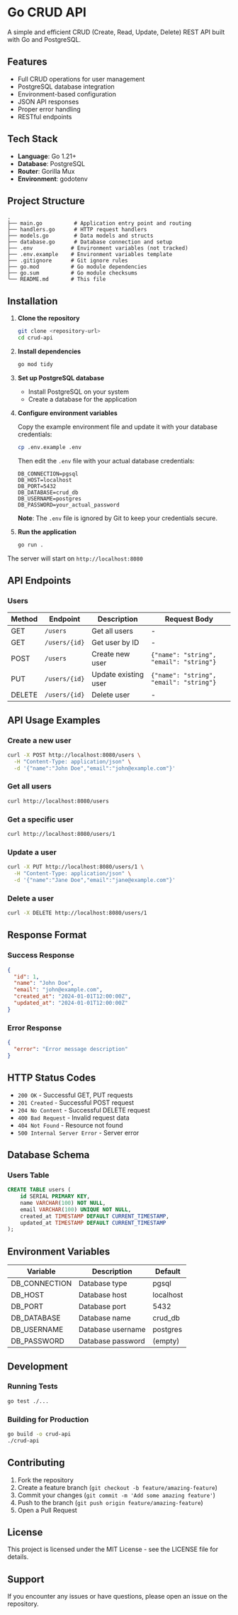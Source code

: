 # Go CRUD API

A simple and efficient CRUD (Create, Read, Update, Delete) REST API built with Go and PostgreSQL.

## Features

- Full CRUD operations for user management
- PostgreSQL database integration
- Environment-based configuration
- JSON API responses
- Proper error handling
- RESTful endpoints

## Tech Stack

- **Language**: Go 1.21+
- **Database**: PostgreSQL
- **Router**: Gorilla Mux
- **Environment**: godotenv

## Project Structure

```
.
├── main.go          # Application entry point and routing
├── handlers.go      # HTTP request handlers
├── models.go        # Data models and structs
├── database.go      # Database connection and setup
├── .env            # Environment variables (not tracked)
├── .env.example    # Environment variables template
├── .gitignore      # Git ignore rules
├── go.mod          # Go module dependencies
├── go.sum          # Go module checksums
└── README.md       # This file
```

## Installation

1. **Clone the repository**

   ```bash
   git clone <repository-url>
   cd crud-api
   ```

2. **Install dependencies**

   ```bash
   go mod tidy
   ```

3. **Set up PostgreSQL database**

   - Install PostgreSQL on your system
   - Create a database for the application

4. **Configure environment variables**

   Copy the example environment file and update it with your database credentials:

   ```bash
   cp .env.example .env
   ```

   Then edit the `.env` file with your actual database credentials:

   ```env
   DB_CONNECTION=pgsql
   DB_HOST=localhost
   DB_PORT=5432
   DB_DATABASE=crud_db
   DB_USERNAME=postgres
   DB_PASSWORD=your_actual_password
   ```

   **Note**: The `.env` file is ignored by Git to keep your credentials secure.

5. **Run the application**
   ```bash
   go run .
   ```

The server will start on `http://localhost:8080`

## API Endpoints

### Users

| Method | Endpoint      | Description          | Request Body                            |
| ------ | ------------- | -------------------- | --------------------------------------- |
| GET    | `/users`      | Get all users        | -                                       |
| GET    | `/users/{id}` | Get user by ID       | -                                       |
| POST   | `/users`      | Create new user      | `{"name": "string", "email": "string"}` |
| PUT    | `/users/{id}` | Update existing user | `{"name": "string", "email": "string"}` |
| DELETE | `/users/{id}` | Delete user          | -                                       |

## API Usage Examples

### Create a new user

```bash
curl -X POST http://localhost:8080/users \
  -H "Content-Type: application/json" \
  -d '{"name":"John Doe","email":"john@example.com"}'
```

### Get all users

```bash
curl http://localhost:8080/users
```

### Get a specific user

```bash
curl http://localhost:8080/users/1
```

### Update a user

```bash
curl -X PUT http://localhost:8080/users/1 \
  -H "Content-Type: application/json" \
  -d '{"name":"Jane Doe","email":"jane@example.com"}'
```

### Delete a user

```bash
curl -X DELETE http://localhost:8080/users/1
```

## Response Format

### Success Response

```json
{
  "id": 1,
  "name": "John Doe",
  "email": "john@example.com",
  "created_at": "2024-01-01T12:00:00Z",
  "updated_at": "2024-01-01T12:00:00Z"
}
```

### Error Response

```json
{
  "error": "Error message description"
}
```

## HTTP Status Codes

- `200 OK` - Successful GET, PUT requests
- `201 Created` - Successful POST request
- `204 No Content` - Successful DELETE request
- `400 Bad Request` - Invalid request data
- `404 Not Found` - Resource not found
- `500 Internal Server Error` - Server error

## Database Schema

### Users Table

```sql
CREATE TABLE users (
    id SERIAL PRIMARY KEY,
    name VARCHAR(100) NOT NULL,
    email VARCHAR(100) UNIQUE NOT NULL,
    created_at TIMESTAMP DEFAULT CURRENT_TIMESTAMP,
    updated_at TIMESTAMP DEFAULT CURRENT_TIMESTAMP
);
```

## Environment Variables

| Variable      | Description       | Default   |
| ------------- | ----------------- | --------- |
| DB_CONNECTION | Database type     | pgsql     |
| DB_HOST       | Database host     | localhost |
| DB_PORT       | Database port     | 5432      |
| DB_DATABASE   | Database name     | crud_db   |
| DB_USERNAME   | Database username | postgres  |
| DB_PASSWORD   | Database password | (empty)   |

## Development

### Running Tests

```bash
go test ./...
```

### Building for Production

```bash
go build -o crud-api
./crud-api
```

## Contributing

1. Fork the repository
2. Create a feature branch (`git checkout -b feature/amazing-feature`)
3. Commit your changes (`git commit -m 'Add some amazing feature'`)
4. Push to the branch (`git push origin feature/amazing-feature`)
5. Open a Pull Request

## License

This project is licensed under the MIT License - see the LICENSE file for details.

## Support

If you encounter any issues or have questions, please open an issue on the repository.
